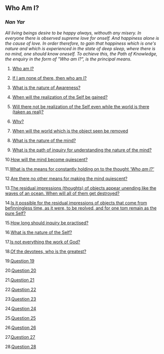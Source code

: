 ## Who Am I?
### _Nan Yar_

_All living beings desire to be happy always, withouth any misery. In everyone there is observed supreme love for onself.
And happiness alone is the cause of love. In order therefore, to gain that happiness which is one's nature and which is
experienced in the state of deep sleep, where there is no mind, one should know oneself. To achieve this, the Path of Knowledge,
the enquiry in the form of "Who am I?", is the principal means._


  1. [Who am I?](Question1.md)

  2. [If I am none of there, then who am I?](Question2.mind)

  3. [What is the nature of Awareness?](Question3.md)

  4. [When will the realization of the Self be gained?](Question4.md)

  5. [Will there not be realization of the Self even while the world is there (taken as real)?](Question5.md)

  6. [Why?](Question6.md)

  7. [When will the world which is the object seen be removed](Question7.md)

  8. [What is the nature of the mind?](Question8.md)

  9. [What is the path of inquiry for understanding the nature of the mind?](Question9.md)

  10.[How will the mind become quiescent?](Question10.md)

  11.[What is the means for constantly holding on to the thought _'Who am I?'_](Question11.md)

  12.[Are there no other means for making the mind quiescent?](Question12.md)

  13.[The residual impressions (thoughts) of objects appear unending like the waves of an ocean. When will all of them get destroyed?](Question13.md)

  14.[Is it possible for the residual impressions of objects that come from befinningless time, as it were, to be reolved, and for one tom remain as the pure Self?](Question14.md)

  15.[How long should inquiry be practised?](Question15.md)

  16.[What is the nature of the Self?](Question16.md)

  17.[Is not everything the work of God?](Question17.md)

  18.[Of the devotees, who is the greatest?](Question18.md)

  19.[Question 19]()

  20.[Question 20]()

  21.[Question 21]()

  22.[Question 22]()

  23.[Question 23]()

  24.[Question 24]()

  25.[Question 25]()

  26.[Question 26]()

  27.[Question 27]()

  28.[Question 28]()
